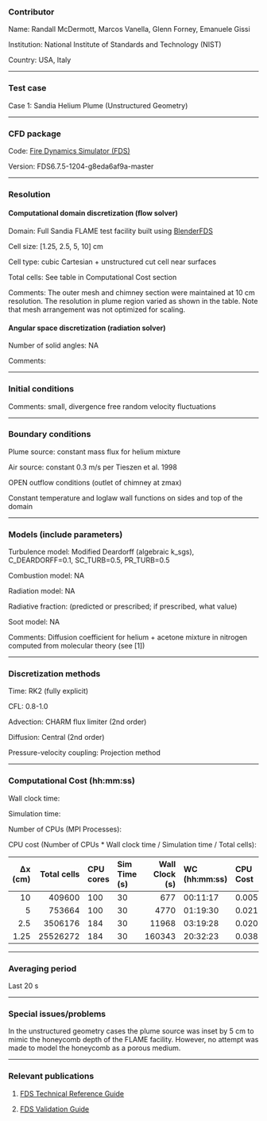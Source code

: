 ### Contributor

Name: Randall McDermott, Marcos Vanella, Glenn Forney, Emanuele Gissi

Institution: National Institute of Standards and Technology (NIST)

Country: USA, Italy

------------------

### Test case

Case 1: Sandia Helium Plume (Unstructured Geometry)

------------------

### CFD package

Code: [Fire Dynamics Simulator (FDS)](https://github.com/firemodels/fds)
 
Version: FDS6.7.5-1204-g8eda6af9a-master

------------------

### Resolution

#### Computational domain discretization (flow solver)

Domain: Full Sandia FLAME test facility built using [BlenderFDS](https://blenderfds.org/)

Cell size: [1.25, 2.5, 5, 10] cm

Cell type: cubic Cartesian + unstructured cut cell near surfaces

Total cells: See table in Computational Cost section

Comments: The outer mesh and chimney section were maintained at 10 cm resolution.  The resolution in plume region varied as shown in the table.  Note that mesh arrangement was not optimized for scaling.

#### Angular space discretization (radiation solver)

Number of solid angles: NA

Comments:

------------------

### Initial conditions

Comments: small, divergence free random velocity fluctuations

------------------

### Boundary conditions

Plume source: constant mass flux for helium mixture  

Air source: constant 0.3 m/s per Tieszen et al. 1998

OPEN outflow conditions  (outlet of chimney at zmax)

Constant temperature and loglaw wall functions on sides and top of the domain

------------------

### Models (include parameters)

Turbulence model: Modified Deardorff (algebraic k_sgs), C_DEARDORFF=0.1, SC_TURB=0.5, PR_TURB=0.5

Combustion model: NA

Radiation model: NA

Radiative fraction: (predicted or prescribed; if prescribed, what value)

Soot model: NA

Comments: Diffusion coefficient for helium + acetone mixture in nitrogen computed from molecular theory (see [1])

------------------

### Discretization methods

Time: RK2 (fully explicit)

CFL: 0.8-1.0

Advection: CHARM flux limiter (2nd order)

Diffusion: Central (2nd order)

Pressure-velocity coupling: Projection method

------------------

### Computational Cost (hh:mm:ss)

Wall clock time:

Simulation time:

Number of CPUs (MPI Processes):

CPU cost (Number of CPUs * Wall clock time / Simulation time / Total cells):

| ∆x (cm) | Total cells | CPU cores | Sim Time (s) | Wall Clock (s) | WC (hh:mm:ss) | CPU Cost |
| -------:| ----------: | :-------- | :----------- | -------------: | :------------ | :------- |
| 10      | 409600      | 100       | 30           | 677            | 00:11:17      | 0.00551  |
| 5       | 753664      | 100       | 30           | 4770           | 01:19:30      | 0.0211   |
| 2.5     | 3506176     | 184       | 30           | 11968          | 03:19:28      | 0.0209   |
| 1.25    | 25526272    | 184       | 30           | 160343         | 20:32:23      | 0.0385   |

------------------

### Averaging period

Last 20 s

------------------

### Special issues/problems

In the unstructured geometry cases the plume source was inset by 5 cm to mimic the honeycomb depth of the FLAME facility. However, no attempt was made to model the honeycomb as a porous medium.

------------------

### Relevant publications

1. [FDS Technical Reference Guide](https://github.com/firemodels/fds/releases)

2. [FDS Validation Guide](https://github.com/firemodels/fds/releases)

